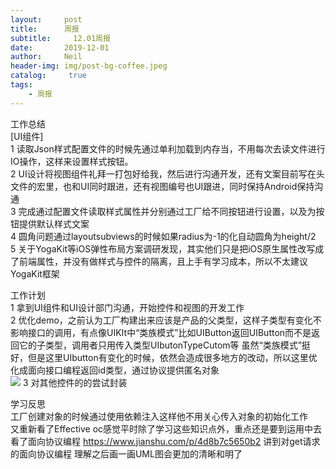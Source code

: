 ```yaml
---
layout:     post
title:      周报
subtitle:	  12.01周报
date:       2019-12-01
author:     Neil
header-img: img/post-bg-coffee.jpeg
catalog: 	 true
tags:
    - 周报
---
```


工作总结  
[UI组件]  
1 读取Json样式配置文件的时候先通过单利加载到内存当，不用每次去读文件进行IO操作，这样来设置样式按钮。  
2 UI设计将视图组件礼拜一打包好给我，然后进行沟通开发，还有文案目前写在头文件的宏里，也和UI同时跟进，还有视图编号也UI跟进，同时保持Android保持沟通  
3 完成通过配置文件读取样式属性并分别通过工厂给不同按钮进行设置，以及为按钮提供默认样式文案  
4 圆角问题通过layoutsubviews的时候如果radius为-1的化自动圆角为height/2   
5 关于YogaKit等iOS弹性布局方案调研发现，其实他们只是把iOS原生属性改写成了前端属性，并没有做样式与控件的隔离，且上手有学习成本，所以不太建议YogaKit框架  

工作计划  
1 拿到UI组件和UI设计部门沟通，开始控件和视图的开发工作  
2 优化demo，之前认为工厂构建出来应该是产品的父类型，这样子类型有变化不影响接口的调用，有点像UIKIt中“类族模式”比如UIButton返回UIButton而不是返回它的子类型，调用者只用传入类型UIbutonTypeCutom等 虽然“类族模式”挺好，但是这里UIbutton有变化的时候，依然会造成很多地方的改动，所以这里优化成面向接口编程返回id<protocol>类型，通过协议提供匿名对象  
![](https://tva1.sinaimg.cn/large/006tNbRwly1g9gkpxw0v9j30jc0dm47w.jpg)
3 对其他控件的的尝试封装    

学习反思  
工厂创建对象的时候通过使用依赖注入这样他不用关心传入对象的初始化工作  
又重新看了Effective oc感觉平时除了学习这些知识点外，重点还是要到运用中去  
看了面向协议编程 https://www.jianshu.com/p/4d8b7c5650b2 讲到对get请求的面向协议编程 理解之后画一画UML图会更加的清晰和明了